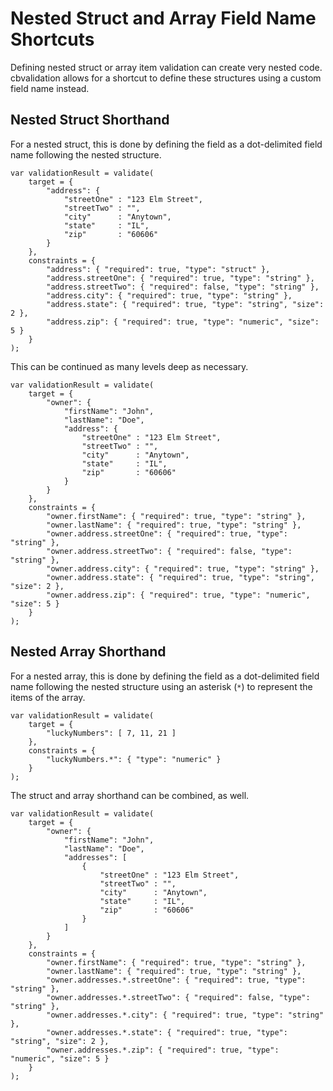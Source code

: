 # Nested Struct and Array Field Name Shortcuts

Defining nested struct or array item validation can create very nested code. cbvalidation allows for a shortcut to define these structures using a custom field name instead.

## Nested Struct Shorthand

For a nested struct, this is done by defining the field as a dot-delimited field name following the nested structure.

```cfscript
var validationResult = validate(
    target = {
        "address": {
            "streetOne" : "123 Elm Street",
            "streetTwo" : "",
            "city"      : "Anytown",
            "state"     : "IL",
            "zip"       : "60606"
        }
    },
    constraints = {
        "address": { "required": true, "type": "struct" },
        "address.streetOne": { "required": true, "type": "string" },
        "address.streetTwo": { "required": false, "type": "string" },
        "address.city": { "required": true, "type": "string" },
        "address.state": { "required": true, "type": "string", "size": 2 },
        "address.zip": { "required": true, "type": "numeric", "size": 5 }
    }
);
```

This can be continued as many levels deep as necessary.

```cfscript
var validationResult = validate(
    target = {
        "owner": {
            "firstName": "John",
            "lastName": "Doe",
            "address": {
                "streetOne" : "123 Elm Street",
                "streetTwo" : "",
                "city"      : "Anytown",
                "state"     : "IL",
                "zip"       : "60606"
            }
        }
    },
    constraints = {
        "owner.firstName": { "required": true, "type": "string" },
        "owner.lastName": { "required": true, "type": "string" },
        "owner.address.streetOne": { "required": true, "type": "string" },
        "owner.address.streetTwo": { "required": false, "type": "string" },
        "owner.address.city": { "required": true, "type": "string" },
        "owner.address.state": { "required": true, "type": "string", "size": 2 },
        "owner.address.zip": { "required": true, "type": "numeric", "size": 5 }
    }
);
```

## Nested Array Shorthand

For a nested array, this is done by defining the field as a dot-delimited field name following the nested structure using an asterisk (`*`) to represent the items of the array.

```cfscript
var validationResult = validate(
    target = {
        "luckyNumbers": [ 7, 11, 21 ]
    },
    constraints = {
        "luckyNumbers.*": { "type": "numeric" }
    }
);
```

The struct and array shorthand can be combined, as well.

```cfscript
var validationResult = validate(
    target = {
        "owner": {
            "firstName": "John",
            "lastName": "Doe",
            "addresses": [
                {
                    "streetOne" : "123 Elm Street",
                    "streetTwo" : "",
                    "city"      : "Anytown",
                    "state"     : "IL",
                    "zip"       : "60606"
                }
            ]
        }
    },
    constraints = {
        "owner.firstName": { "required": true, "type": "string" },
        "owner.lastName": { "required": true, "type": "string" },
        "owner.addresses.*.streetOne": { "required": true, "type": "string" },
        "owner.addresses.*.streetTwo": { "required": false, "type": "string" },
        "owner.addresses.*.city": { "required": true, "type": "string" },
        "owner.addresses.*.state": { "required": true, "type": "string", "size": 2 },
        "owner.addresses.*.zip": { "required": true, "type": "numeric", "size": 5 }
    }
);
```
